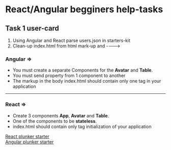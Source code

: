# React/Angular begginers help-tasks


## Task 1 user-card

1. Using Angular and React parse users.json in starters-kit
2. Clean-up index.html from html mark-up and ---->

### Angular => 
+ You must create a separate Components for the **Avatar** and **Table**.
+ You must send property from 1 component to another
+ The markup in the body index.html should contain only one tag in your application

----

### React =>
* Create 3 components **App**, **Avatar** and **Table**.
* One of the components to be **stateless**.
* index.html should contain only tag initialization of your application


[React plunker starter](https://goo.gl/sVFafs)  
[Angular plunker starter](https://goo.gl/1uuZYF)